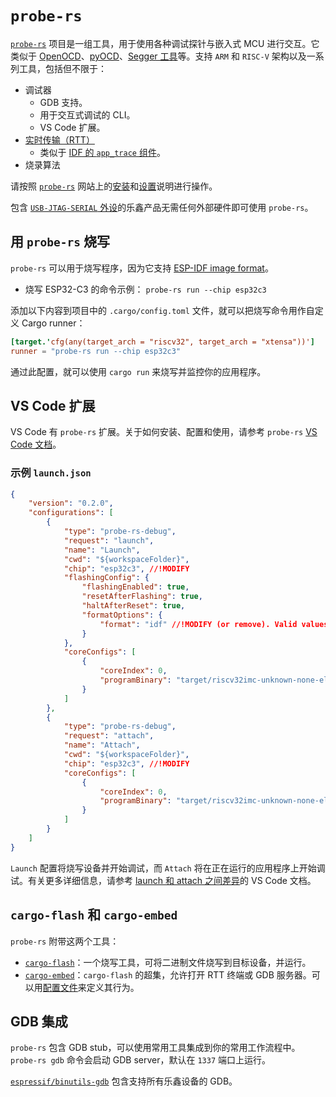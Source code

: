 # `probe-rs`

[`probe-rs`][probe-rs] 项目是一组工具，用于使用各种调试探针与嵌入式 MCU 进行交互。它类似于 [OpenOCD][openocd]、[pyOCD][pyocd]、[Segger 工具][segger-tools]等。支持 `ARM` 和 `RISC-V` 架构以及一系列工具，包括但不限于：

- 调试器
  - GDB 支持。
  - 用于交互式调试的 CLI。
  - VS Code 扩展。
- [实时传输（RTT）][rtt]
  - 类似于 [IDF 的 `app_trace` 组件][app-trace-idf]。
- 烧录算法

请按照 [`probe-rs`][probe-rs] 网站上的[安装][prober-rs-installation]和[设置][prober-rs-setup]说明进行操作。

包含 [`USB-JTAG-SERIAL` 外设][usb-jtag-serial]的乐鑫产品无需任何外部硬件即可使用 `probe-rs`。

[probe-rs]: https://probe.rs/
[openocd]: https://openocd.org/
[pyocd]: https://pyocd.io/
[segger-tools]: https://www.segger.com/
[app-trace-idf]: https://docs.espressif.com/projects/esp-idf/en/latest/esp32/api-guides/app_trace.html
[rtt]: https://wiki.segger.com/RTT
[prober-rs-installation]: https://probe.rs/docs/getting-started/installation/
[prober-rs-setup]: https://probe.rs/docs/getting-started/probe-setup/
[usb-jtag-serial]: index.md#usb-jtag-serial-peripheral

## 用 `probe-rs` 烧写

`probe-rs` 可以用于烧写程序，因为它支持 [ESP-IDF image format][idf-image]。
  - 烧写 ESP32-C3 的命令示例： `probe-rs run --chip esp32c3`

添加以下内容到项目中的 `.cargo/config.toml` 文件，就可以把烧写命令用作自定义 Cargo runner：

```toml
[target.'cfg(any(target_arch = "riscv32", target_arch = "xtensa"))']
runner = "probe-rs run --chip esp32c3"
```

通过此配置，就可以使用 `cargo run` 来烧写并监控你的应用程序。

[idf-image]: https://docs.espressif.com/projects/esptool/en/latest/esp32c3/advanced-topics/firmware-image-format.html

## VS Code 扩展

VS Code 有 `probe-rs` 扩展。关于如何安装、配置和使用，请参考 `probe-rs` [VS Code 文档][probe-rs-vscode]。

### 示例 `launch.json`

```json
{
    "version": "0.2.0",
    "configurations": [
        {
            "type": "probe-rs-debug",
            "request": "launch",
            "name": "Launch",
            "cwd": "${workspaceFolder}",
            "chip": "esp32c3", //!MODIFY
            "flashingConfig": {
                "flashingEnabled": true,
                "resetAfterFlashing": true,
                "haltAfterReset": true,
                "formatOptions": {
                    "format": "idf" //!MODIFY (or remove). Valid values are: 'elf'(default), 'idf'
                }
            },
            "coreConfigs": [
                {
                    "coreIndex": 0,
                    "programBinary": "target/riscv32imc-unknown-none-elf/debug/${workspaceFolderBasename}", //!MODIFY
                }
            ]
        },
        {
            "type": "probe-rs-debug",
            "request": "attach",
            "name": "Attach",
            "cwd": "${workspaceFolder}",
            "chip": "esp32c3", //!MODIFY
            "coreConfigs": [
                {
                    "coreIndex": 0,
                    "programBinary": "target/riscv32imc-unknown-none-elf/debug/${workspaceFolderBasename}", //!MODIFY
                }
            ]
        }
    ]
}
```

`Launch` 配置将烧写设备并开始调试，而 `Attach` 将在正在运行的应用程序上开始调试。有关更多详细信息，请参考 [launch 和 attach 之间差异][vscode-configs]的 VS Code 文档。


[probe-rs-vscode]: https://probe.rs/docs/tools/debugger/
[vscode-configs]: https://code.visualstudio.com/docs/editor/debugging#_launch-versus-attach-configurations

## `cargo-flash` 和 `cargo-embed`

`probe-rs` 附带这两个工具：
- [`cargo-flash`][cargo-flash]：一个烧写工具，可将二进制文件烧写到目标设备，并运行。
- [`cargo-embed`][cargo-embed]：`cargo-flash` 的超集，允许打开 RTT 终端或 GDB 服务器。可以用[配置文件][cargo-embed-config]来定义其行为。

[cargo-flash]: https://probe.rs/docs/tools/cargo-flash/
[cargo-embed]: https://probe.rs/docs/tools/cargo-embed/
[cargo-embed-config]: https://probe.rs/docs/tools/cargo-embed/#configuration

## GDB 集成

`probe-rs` 包含 GDB stub，可以使用常用工具集成到你的常用工作流程中。 `probe-rs gdb` 命令会启动 GDB server，默认在 `1337` 端口上运行。

[`espressif/binutils-gdb`][binutils-repo] 包含支持所有乐鑫设备的 GDB。

[binutils-repo]: https://github.com/espressif/binutils-gdb
